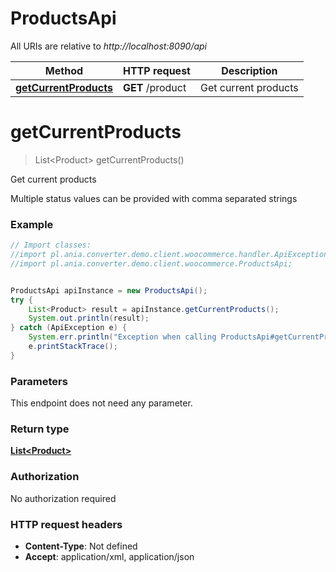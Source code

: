 # ProductsApi

All URIs are relative to *http://localhost:8090/api*

Method | HTTP request | Description
------------- | ------------- | -------------
[**getCurrentProducts**](ProductsApi.md#getCurrentProducts) | **GET** /product | Get current products


<a name="getCurrentProducts"></a>
# **getCurrentProducts**
> List&lt;Product&gt; getCurrentProducts()

Get current products

Multiple status values can be provided with comma separated strings

### Example
```java
// Import classes:
//import pl.ania.converter.demo.client.woocommerce.handler.ApiException;
//import pl.ania.converter.demo.client.woocommerce.ProductsApi;


ProductsApi apiInstance = new ProductsApi();
try {
    List<Product> result = apiInstance.getCurrentProducts();
    System.out.println(result);
} catch (ApiException e) {
    System.err.println("Exception when calling ProductsApi#getCurrentProducts");
    e.printStackTrace();
}
```

### Parameters
This endpoint does not need any parameter.

### Return type

[**List&lt;Product&gt;**](Product.md)

### Authorization

No authorization required

### HTTP request headers

 - **Content-Type**: Not defined
 - **Accept**: application/xml, application/json

